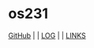 ---
---
# os231

[GitHub](https://github.com/Trunsta/os231/) | | [LOG](TXT/mylog.txt) | | [LINKS](LINKS/)
